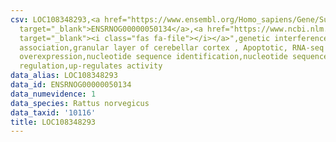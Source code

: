 ```yaml
---
csv: LOC108348293,<a href="https://www.ensembl.org/Homo_sapiens/Gene/Summary?db=core;g=ENSRNOG00000050134"
  target="_blank">ENSRNOG00000050134</a>,<a href="https://www.ncbi.nlm.nih.gov/pubmed/30467350"
  target="_blank"><i class="fas fa-file"></i></a>",genetic interference,functional
  association,granular layer of cerebellar cortex , Apoptotic, RNA-seq assay, hsf-1
  overexpression,nucleotide sequence identification,nucleotide sequence identification,transcriptional
  regulation,up-regulates activity
data_alias: LOC108348293
data_id: ENSRNOG00000050134
data_numevidence: 1
data_species: Rattus norvegicus
data_taxid: '10116'
title: LOC108348293
---
```

